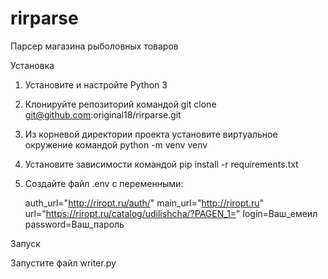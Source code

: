 # rirparse
Парсер магазина рыболовных товаров

Установка

1. Установите и настройте Python 3
2. Клонируйте репозиторий командой git clone git@github.com:original18/rirparse.git
3. Из корневой директории проекта установите виртуальное окружение командой python -m venv venv
4. Установите зависимости командой pip install -r requirements.txt
5. Создайте файл .env с переменными:

    auth_url="http://riropt.ru/auth/"
    main_url="http://riropt.ru"
    url="https://riropt.ru/catalog/udilishcha/?PAGEN_1="
    login=Ваш_емеил
    password=Ваш_пароль

Запуск

Запустите файл writer.py